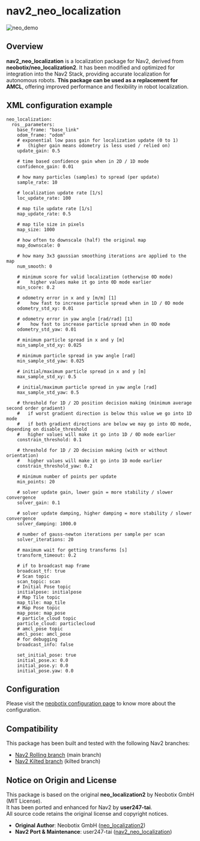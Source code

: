 # nav2_neo_localization

![neo_demo](https://github.com/user-attachments/assets/ca53ef5b-bb12-40a1-a50a-e418318f066d)

## Overview
**nav2_neo_localization** is a localization package for Nav2, derived from **neobotix/neo_localization2**. It has been modified and optimized for integration into the Nav2 Stack, providing accurate localization for autonomous robots. **This package can be used as a replacement for AMCL**, offering improved performance and flexibility in robot localization.

## XML configuration example
```
neo_localization:
  ros__parameters:
    base_frame: "base_link"
    odom_frame: "odom"
    # exponential low pass gain for localization update (0 to 1)
    #   (higher gain means odometry is less used / relied on)
    update_gain: 0.5

    # time based confidence gain when in 2D / 1D mode
    confidence_gain: 0.01

    # how many particles (samples) to spread (per update)
    sample_rate: 10

    # localization update rate [1/s]
    loc_update_rate: 100

    # map tile update rate [1/s]
    map_update_rate: 0.5

    # map tile size in pixels
    map_size: 1000

    # how often to downscale (half) the original map
    map_downscale: 0

    # how many 3x3 gaussian smoothing iterations are applied to the map
    num_smooth: 0

    # minimum score for valid localization (otherwise 0D mode)
    #    higher values make it go into 0D mode earlier
    min_score: 0.2

    # odometry error in x and y [m/m] [1]
    #    how fast to increase particle spread when in 1D / 0D mode
    odometry_std_xy: 0.01

    # odometry error in yaw angle [rad/rad] [1]
    #    how fast to increase particle spread when in 0D mode
    odometry_std_yaw: 0.01

    # minimum particle spread in x and y [m]
    min_sample_std_xy: 0.025

    # minimum particle spread in yaw angle [rad]
    min_sample_std_yaw: 0.025

    # initial/maximum particle spread in x and y [m]
    max_sample_std_xy: 0.5

    # initial/maximum particle spread in yaw angle [rad]
    max_sample_std_yaw: 0.5

    # threshold for 1D / 2D position decision making (minimum average second order gradient)
    #   if worst gradient direction is below this value we go into 1D mode
    #   if both gradient directions are below we may go into 0D mode, depending on disable_threshold
    #   higher values will make it go into 1D / 0D mode earlier
    constrain_threshold: 0.1

    # threshold for 1D / 2D decision making (with or without orientation)
    #   higher values will make it go into 1D mode earlier
    constrain_threshold_yaw: 0.2

    # minimum number of points per update
    min_points: 20

    # solver update gain, lower gain = more stability / slower convergence
    solver_gain: 0.1

    # solver update damping, higher damping = more stability / slower convergence
    solver_damping: 1000.0

    # number of gauss-newton iterations per sample per scan
    solver_iterations: 20

    # maximum wait for getting transforms [s]
    transform_timeout: 0.2

    # if to broadcast map frame
    broadcast_tf: true
    # Scan topic
    scan_topic: scan
    # Initial Pose topic
    initialpose: initialpose
    # Map Tile topic
    map_tile: map_tile
    # Map Pose topic
    map_pose: map_pose
    # particle_cloud topic
    particle_cloud: particlecloud
    # amcl_pose topic
    amcl_pose: amcl_pose
    # for debugging
    broadcast_info: false

    set_initial_pose: true
    initial_pose.x: 0.0
    initial_pose.y: 0.0
    initial_pose.yaw: 0.0
```

## Configuration
Please visit the [neobotix configuration page](https://neobotix-docs.de/ros/packages/neo_localization.html) to know more about the configuration.

## Compatibility
This package has been built and tested with the following Nav2 branches:

- [Nav2 Rolling branch](https://github.com/ros-navigation/navigation2) (main branch)
- [Nav2 Kilted branch](https://github.com/ros-navigation/navigation2/tree/kilted) (kilted branch)

## Notice on Origin and License

This package is based on the original **neo_localization2** by Neobotix GmbH (MIT License).  
It has been ported and enhanced for Nav2 by **user247-tai**.  
All source code retains the original license and copyright notices.

- **Original Author**: Neobotix GmbH ([neo_localization2](https://github.com/neobotix/neo_localization2))
- **Nav2 Port & Maintenance**: user247-tai ([nav2_neo_localization](https://github.com/user247-tai/nav2_neo_localization))

